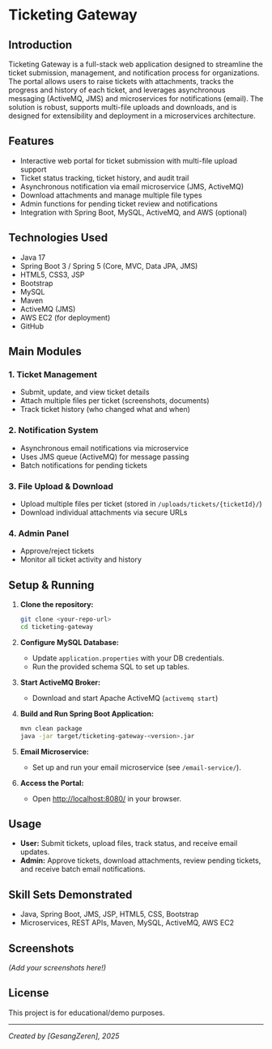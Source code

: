 # Ticketing Gateway

## Introduction

Ticketing Gateway is a full-stack web application designed to streamline the ticket submission, management, and notification process for organizations. The portal allows users to raise tickets with attachments, tracks the progress and history of each ticket, and leverages asynchronous messaging (ActiveMQ, JMS) and microservices for notifications (email). The solution is robust, supports multi-file uploads and downloads, and is designed for extensibility and deployment in a microservices architecture.

## Features

- Interactive web portal for ticket submission with multi-file upload support
- Ticket status tracking, ticket history, and audit trail
- Asynchronous notification via email microservice (JMS, ActiveMQ)
- Download attachments and manage multiple file types
- Admin functions for pending ticket review and notifications
- Integration with Spring Boot, MySQL, ActiveMQ, and AWS (optional)

## Technologies Used

- Java 17
- Spring Boot 3 / Spring 5 (Core, MVC, Data JPA, JMS)
- HTML5, CSS3, JSP
- Bootstrap
- MySQL
- Maven
- ActiveMQ (JMS)
- AWS EC2 (for deployment)
- GitHub

## Main Modules

### 1. Ticket Management
- Submit, update, and view ticket details
- Attach multiple files per ticket (screenshots, documents)
- Track ticket history (who changed what and when)

### 2. Notification System
- Asynchronous email notifications via microservice
- Uses JMS queue (ActiveMQ) for message passing
- Batch notifications for pending tickets

### 3. File Upload & Download
- Upload multiple files per ticket (stored in `/uploads/tickets/{ticketId}/`)
- Download individual attachments via secure URLs

### 4. Admin Panel
- Approve/reject tickets
- Monitor all ticket activity and history

## Setup & Running

1. **Clone the repository:**
    ```bash
    git clone <your-repo-url>
    cd ticketing-gateway
    ```

2. **Configure MySQL Database:**
    - Update `application.properties` with your DB credentials.
    - Run the provided schema SQL to set up tables.

3. **Start ActiveMQ Broker:**
    - Download and start Apache ActiveMQ (`activemq start`)

4. **Build and Run Spring Boot Application:**
    ```bash
    mvn clean package
    java -jar target/ticketing-gateway-<version>.jar
    ```

5. **Email Microservice:**
    - Set up and run your email microservice (see `/email-service/`).

6. **Access the Portal:**
    - Open [http://localhost:8080/](http://localhost:8080/) in your browser.

## Usage

- **User:** Submit tickets, upload files, track status, and receive email updates.
- **Admin:** Approve tickets, download attachments, review pending tickets, and receive batch email notifications.

## Skill Sets Demonstrated

- Java, Spring Boot, JMS, JSP, HTML5, CSS, Bootstrap
- Microservices, REST APIs, Maven, MySQL, ActiveMQ, AWS EC2

## Screenshots

*(Add your screenshots here!)*

## License

This project is for educational/demo purposes.

---

*Created by [GesangZeren], 2025*
